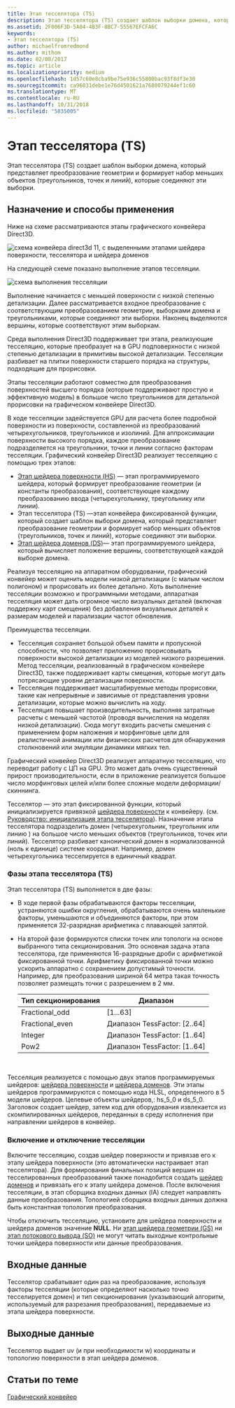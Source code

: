 ```yaml
---
title: Этап тесселятора (TS)
description: Этап тесселятора (TS) создает шаблон выборки домена, который представляет преобразование геометрии и формирует набор меньших объектов (треугольников, точек и линий), которые соединяют эти выборки.
ms.assetid: 2F006F3D-5A04-4B3F-8BC7-55567EFCFA6C
keywords:
- Этап тесселятора (TS)
author: michaelfromredmond
ms.author: mithom
ms.date: 02/08/2017
ms.topic: article
ms.localizationpriority: medium
ms.openlocfilehash: 1d57c60e8cba9be75e936c55800bac93f8df3e30
ms.sourcegitcommit: ca96031debe1e76d4501621a7680079244ef1c60
ms.translationtype: MT
ms.contentlocale: ru-RU
ms.lasthandoff: 10/31/2018
ms.locfileid: "5835005"
---
```

# <a name="tessellator-ts-stage"></a>Этап тесселятора (TS)


Этап тесселятора (TS) создает шаблон выборки домена, который представляет преобразование геометрии и формирует набор меньших объектов (треугольников, точек и линий), которые соединяют эти выборки.

## <a name="span-idpurposeandusesspanspan-idpurposeandusesspanspan-idpurposeandusesspanpurpose-and-uses"></a><span id="Purpose_and_uses"></span><span id="purpose_and_uses"></span><span id="PURPOSE_AND_USES"></span>Назначение и способы применения


Ниже на схеме рассматриваются этапы графического конвейера Direct3D.

![схема конвейера direct3d 11, с выделенными этапами шейдера поверхности, тесселятора и шейдера доменов](images/d3d11-pipeline-stages-tessellation.png)

На следующей схеме показано выполнение этапов тесселяции.

![схема выполнения тесселяции](images/tess-prog.png)

Выполнение начинается с меньшей поверхности с низкой степенью детализации. Далее рассматривается входное преобразование с соответствующим преобразованием геометрии, выборками домена и треугольниками, которые соединяют эти выборки. Наконец выделяются вершины, которые соответствуют этим выборкам.

Среда выполнения Direct3D поддерживает три этапа, реализующие тесселяцию, которые преобразует на в GPU подповерхности с низкой степенью детализации в примитивы высокой детализации. Тесселяции разбивает на плитки поверхности старшего порядка на структуры, подходящие для прорисовки.

Этапы тесселяции работают совместно для преобразования поверхностей высшего порядка (которые поддерживают простую и эффективную модель) в большое число треугольников для детальной прорисовки на графическом конвейере Direct3D.

В ходе тесселяции задействуется GPU для расчета более подробной поверхности из поверхности, составленной из преобразований четырехугольников, треугольников и изолиний. Для аппроксимации поверхности высокого порядка, каждое преобразование подразделяется на треугольники, точки и линии согласно факторам тесселяции. Графический конвейер Direct3D реализует тесселяцию с помощью трех этапов:

-   [Этап шейдера поверхности (HS)](hull-shader-stage--hs-.md) — этап программируемого шейдера, который формирует преобразование геометрии (и константы преобразования), соответствующее каждому преобразованию ввода (четырехугольнику, треугольнику или линии).
-   Этап тесселятора (TS) —этап конвейера фиксированной функции, который создает шаблон выборки домена, который представляет преобразование геометрии и формирует набор меньших объектов (треугольников, точек и линий), которые соединяют эти выборки.
-   [Этап шейдера доменов (DS)](domain-shader-stage--ds-.md)— этап программируемого шейдера, который вычисляет положение вершины, соответствующей каждой выборке домена.

Реализуя тесселяцию на аппаратном оборудовании, графический конвейер может оценить модели низкой детализации (с малым числом полигоном) и прорисовать их более детально. Хоть выполнение тесселяции возможно и программными методами, аппаратная тесселяция может дать огромное число визуальных деталей (включая поддержку карт смещения) без добавления визуальных деталей к размерам моделей и парализации частот обновления.

Преимущества тесселяции.

-   Тесселяция сохраняет большой объем памяти и пропускной способности, что позволяет приложению прорисовывать поверхности высокой детализации из моделей низкого разрешения. Метод тесселяции, реализованный в графическом конвейере Direct3D, также поддерживает карты смещения, которые могут дать потрясающие уровни детализации поверхности.
-   Тесселяция поддерживает масштабируемые методы прорисовки, такие как непрерывные и зависимые от представления уровни детализации, которые можно вычислить на ходу.
-   Тесселяция повышает производительность, выполняя затратные расчеты с меньшей частотой (проводя вычисления на моделях низкой детализации). Сюда могут входить расчеты смешения с применением форм наложения и морфинговые цели для реалистичной анимации или физических расчетов для обнаружения столкновений или эмуляции динамики мягких тел.

Графический конвейер Direct3D реализует аппаратную тесселяцию, что переводит работу с ЦП на GPU. Это может дать очень существенный прирост производительности, если в приложение реализуется большое число морфинговых целей и/или более сложные модели деформации/скиннинга.

Тесселятор — это этап фиксированной функции, который инициализируется привязкой [шейдера поверхности](hull-shader-stage--hs-.md) к конвейеру. (см. [Руководство: инициализация этапа тесселятора](https://msdn.microsoft.com/library/windows/desktop/ff476341)). Назначение этапа тесселятора подразделить домен (четырехугольник, треугольник или линию ) на большое число меньших объектов (треугольников, точек или линий). Тесселятор разбивает канонический домен в нормализованной (ноль к единице) системе координат. Например, домен четырехугольника тесселируется в единичный квадрат.

### <a name="span-idphasesinthetessellatortsstagespanspan-idphasesinthetessellatortsstagespanspan-idphasesinthetessellatortsstagespanphases-in-the-tessellator-ts-stage"></a><span id="Phases_in_the_Tessellator__TS__stage"></span><span id="phases_in_the_tessellator__ts__stage"></span><span id="PHASES_IN_THE_TESSELLATOR__TS__STAGE"></span>Фазы этапа тесселятора (TS)

Этап тесселятора (TS) выполняется в две фазы:

-   В ходе первой фазы обрабатываются факторы тесселяции, устраняются ошибки округления, обрабатываются очень маленькие факторы, уменьшаются и объединяются факторы, при этом применяется 32-разрядная арифметика с плавающей запятой.
-   На второй фазе формируются списки точек или топологи на основе выбранного типа секционирования. Это основная задача этапа тесселятора, где применяются 16-разрядные дроби с арифметикой фиксированной точки. Арифметику фиксированной точки можно ускорить аппаратно с сохранением допустимый точности. Например, для преобразования шириной 64 метра такая точность позволяет размещать точки с разрешением в 2 мм.

    | Тип секционирования | Диапазон                       |
    |----------------------|-----------------------------|
    | Fractional\_odd      | \[1...63\]                  |
    | Fractional\_even     | Диапазон TessFactor: \[2..64\] |
    | Integer              | Диапазон TessFactor: \[1..64\] |
    | Pow2                 | Диапазон TessFactor: \[1..64\] |

     

Тесселяция реализуется с помощью двух этапов программируемых шейдеров: [шейдера поверхности](hull-shader-stage--hs-.md) и [шейдера доменов](domain-shader-stage--ds-.md). Эти этапы шейдеров программируются с помощью кода HLSL, определенного в 5 модели шейдеров. Целевые объекты шейдеров,: hs\_5\_0 и ds\_5\_0. Заголовок создает шейдер, затем код для оборудования извлекается из скомпилированных шейдеров, переданных в среду исполнения при направлении шейдеров в конвейер.

### <a name="span-idenablingdisablingtessellationspanspan-idenablingdisablingtessellationspanspan-idenablingdisablingtessellationspanenablingdisabling-tessellation"></a><span id="Enabling_disabling_tessellation"></span><span id="enabling_disabling_tessellation"></span><span id="ENABLING_DISABLING_TESSELLATION"></span>Включение и отключение тесселяции

Включите тесселяцию, создав шейдер поверхности и привязав его к этапу шейдера поверхности (это автоматически настраивает этап тесселятора). Для формирования финальных позиций вершин из тесселированных преобразований также понадобится создать [шейдер доменов](domain-shader-stage--ds-.md) и привязать его к этапу шейдера доменов. После включения тесселяции, в этап сборщика входных данных (IA) следует направлять данные преобразования. Топологией сборщика входных данных должна быть константная топология преобразования.

Чтобы отключить тесселяцию, установите для шейдера поверхности и шейдера доменов значение **NULL**. Ни [этап шейдера геометрии (GS)](geometry-shader-stage--gs-.md) ни [этап потокового вывода (SO)](stream-output-stage--so-.md) не могут читать выходные контрольные точки шейдера поверхности или данные преобразования.

## <a name="span-idinputspanspan-idinputspanspan-idinputspaninput"></a><span id="Input"></span><span id="input"></span><span id="INPUT"></span>Входные данные


Тесселятор срабатывает один раз на преобразование, используя факторы тесселяции (которые определяют насколько точно тесселируется домен) и тип секционирования (указывающий алгоритм, используемый для разрезания преобразования), передаваемые из этапа шейдера поверхности.

## <a name="span-idoutputspanspan-idoutputspanspan-idoutputspanoutput"></a><span id="Output"></span><span id="output"></span><span id="OUTPUT"></span>Выходные данные


Тесселятор выдает uv (и при необходимости w) координаты и топологию поверхности в этап шейдера доменов.

## <a name="span-idrelated-topicsspanrelated-topics"></a><span id="related-topics"></span>Статьи по теме


[Графический конвейер](graphics-pipeline.md)

 

 




